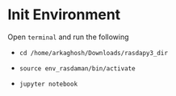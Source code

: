 # Init Environment
Open `terminal` and run the following

- ```cd /home/arkaghosh/Downloads/rasdapy3_dir```

- ```source env_rasdaman/bin/activate```

- ```jupyter notebook```
